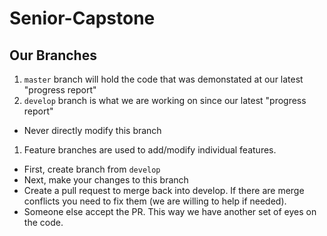 # Senior-Capstone

## Our Branches
1. `master` branch will hold the code that was demonstated at our latest "progress report"
1. `develop` branch is what we are working on since our latest "progress report"
  - Never directly modify this branch
1. Feature branches are used to add/modify individual features.
  - First, create branch from `develop`
  - Next, make your changes to this branch
  - Create a pull request to merge back into develop. If there are merge conflicts you need to fix them (we are willing to help if needed). 
  - Someone else accept the PR. This way we have another set of eyes on the code.
